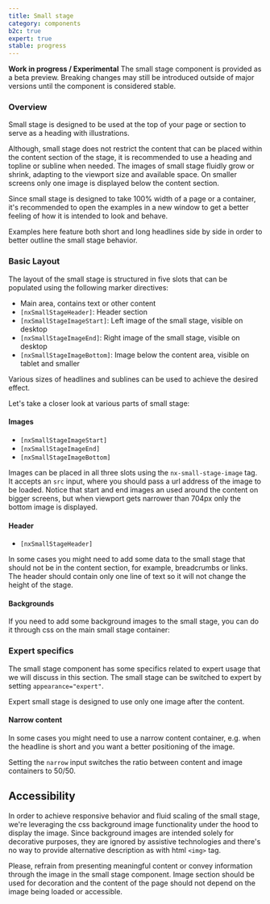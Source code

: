 ```yaml
---
title: Small stage
category: components
b2c: true
expert: true
stable: progress
---
```


<div class="docs-deprecation-warning">
<strong>Work in progress / Experimental</strong>
The small stage component is provided as a beta preview. Breaking changes may still be introduced outside of major versions until the component is
considered stable.
</div>

### Overview

Small stage is designed to be used at the top of your page or section to serve as a heading with illustrations.

Although, small stage does not restrict the content that can be placed within the content section of the stage, it is recommended to use a heading and topline or subline when needed.
The images of small stage fluidly grow or shrink, adapting to the viewport size and available space.
On smaller screens only one image is displayed below the content section.

Since small stage is designed to take 100% width of a page or a container, it's recommended to open the examples in a new window to get a better feeling of how it is intended to look and behave.

Examples here feature both short and long headlines side by side in order to better outline the small stage behavior.

### Basic Layout

The layout of the small stage is structured in five slots that can be populated using the following marker directives:

- Main area, contains text or other content
- `[nxSmallStageHeader]`: Header section
- `[nxSmallStageImageStart]`: Left image of the small stage, visible on desktop
- `[nxSmallStageImageEnd]`: Right image of the small stage, visible on desktop
- `[nxSmallStageImageBottom]`: Image below the content area, visible on tablet and smaller

<!-- example(small-stage-default)-->

Various sizes of headlines and sublines can be used to achieve the desired effect.

<!-- example(small-stage-content-variation)-->

Let's take a closer look at various parts of small stage:

#### Images
- `[nxSmallStageImageStart]`
- `[nxSmallStageImageEnd]`
- `[nxSmallStageImageBottom]`

Images can be placed in all three slots using the `nx-small-stage-image` tag.
It accepts an `src` input, where you should pass a url address of the image to be loaded.
Notice that start and end images an used around the content on bigger screens, but when viewport gets narrower than 704px only the bottom image is displayed.

#### Header
- `[nxSmallStageHeader]`

In some cases you might need to add some data to the small stage that should not be in the content section, for example, breadcrumbs or links.
The header should contain only one line of text so it will not change the height of the stage.

<div class="docs-private">

#### Backgrounds

If you need to add some background images to the small stage, you can do it through css on the main small stage container:

<!-- example(small-stage-w-bg)-->

</div>

<div class="docs-expert-container">

### Expert specifics

The small stage component has some specifics related to expert usage that we will discuss in this section. The small stage can be switched to expert by setting `appearance="expert"`.

Expert small stage is designed to use only one image after the content.

<!-- example(small-stage-expert-default)-->

#### Narrow content

In some cases you might need to use a narrow content container, e.g. when the headline is short and you want a better positioning of the image.

Setting the `narrow` input switches the ratio between content and image containers to 50/50.

<!-- example(small-stage-expert-content-narrow)-->

</div>

## Accessibility

In order to achieve responsive behavior and fluid scaling of the small stage, we're leveraging the css background image functionality under the hood to display the image.
Since background images are intended solely for decorative purposes, they are ignored by assistive technologies and there's no way to provide alternative description as with html `<img>` tag.

Please, refrain from presenting meaningful content or convey information through the image in the small stage component. Image section should be used for decoration and the content of the page should not depend on the image being loaded or accessible.
